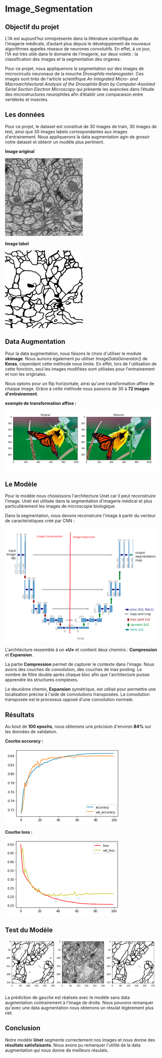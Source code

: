 # Image_Segmentation

## Objectif du projet 

L’IA est aujourd’hui omniprésente dans la littérature scientifique de l’imagerie médicale, d’autant plus depuis le développement de nouveaux algorithmes appelés réseaux de neurones convolutifs. En effet, à ce jour, l’IA est très utile dans le domaine de l’imagerie, sur deux volets : la classification des images et la segmentation des organes.

Pour ce projet, nous appliquerons la segmentation sur des images de microcircuits neuronaux de la mouche *Drosophila melanogaster*. Ces images sont tirés de l'article scientifique *An Integrated Micro- and Macroarchitectural Analysis of the Drosophila Brain by Computer-Assisted Serial Section Electron Microscopy* qui présente les avancées dans l’étude des microstructures neurophiles afin d’établir une comparaison entre vertébrés et insectes.

## Les données 

Pour ce projet, le dataset est constitué de 30 images de train, 30 images de test, ainsi que 30 images labels correspondantes aux images d'entrainement. Nous appliquerons la data augmentation agin de grossir notre dataset et obtenir un modèle plus pertinent. 

**Image original**

![](Images/original.png)

**Image label**

![](Images/label.png)

## Data Augmentation

Pour la data augmentation, nous faisons le choix d'utiliser le module **skimage**. Nous aurions également pu utiliser *ImageDataGenerator()* de **Keras**, cependant cette méthode nous limite. En effet, lors de l'utilisation de cette fonction, seul les images modifiées sont utilisées pour l'entrainement et non les originales.

Nous optons pour un flip horizontale, ainsi qu'une transformation affine de chaque image. Grâce à cette méthode nous passons de 30 à **72 images d'entrainement**. 

**exemple de transformation affine :**

![](Images/affinetransform.PNG)

## Le Modèle 

Pour le modèle nous choisissons l'architecture Unet car il peut reconstruire l'image. Unet est utilisée dans la segmentation d'imagerie médical et plus particulièrement les images de microscopie biologique. 

Dans la segmentation, nous devons reconstruire l'image à partir du vecteur de caractéristiques créé par CNN :

![](Images/unet.PNG)

L'architecture ressemble à un **«U»** et contient deux chemins : **Compression** et **Expansion**.

La partie **Compression** permet de capturer le contexte dans l'image. Nous avons des couches de convolution, des couches de max pooling. Le nombre de filtre double après chaque bloc afin que l'architecture puisse apprendre les structures complexes.

Le deuxième chemin, **Expansion** symétrique, est utilisé pour permettre une localisation précise à l'aide de convolutions transposées. La convolution transposée est le processus opposé d'une convolution normale.

## Résultats

Au bout de **100 epochs**, nous obtenons une précision d'environ **84%** sur les données de validation.

**Courbe accuracy :**

![](Images/accuracy.PNG)

**Courbe loss :**

![](Images/loss.PNG)

## Test du Modèle

![](Images/predictions.PNG)

La prédiction de gauche est réalisée avec le modèle sans data augmentation contrairement à l'image de droite. Nous pouvons remarquer qu'avec une data augmentation nous obtenons un résulat légèrement plus net.

## Conclusion

Notre modèle **Unet** segmente correctement nos images et nous donne des **résultats satisfaisants**. Nous avons pu remarquer l'utilité de la data augmentation qui nous donne de meilleurs résulats. 
